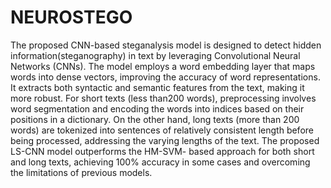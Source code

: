 # NEUROSTEGO
The proposed CNN-based steganalysis model is designed to detect hidden information(steganography) in text by leveraging Convolutional Neural Networks (CNNs). The model employs a word embedding layer that maps words into dense vectors, improving the accuracy of word representations. It extracts both syntactic and semantic features from the text, making it more robust. For short texts (less than200 words), preprocessing involves word segmentation and encoding the words into indices based on their positions in a dictionary. On the other hand, long texts (more than 200 words) are tokenized into sentences of relatively consistent length before being processed, addressing the varying lengths of the text. The proposed LS-CNN model outperforms the HM-SVM- based approach for both short and long texts, achieving 100% accuracy in some cases and overcoming the limitations of previous models.

